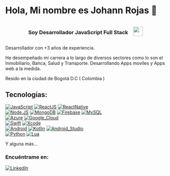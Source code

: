 # Hola, Mi nombre es Johann Rojas 👋
		
<div align="center" style="display: flex; align-items:center; justify-content: center;" >
	<h3>Soy Desarrollador JavaScript Full Stack</h3>
	<img
		width="30px"
		height="30px"
		style="margin-left:1rem; align-self: center;"
		src="https://imgs.search.brave.com/H4pIdYMAme1di27SUCv61oTSX_jZ0eSDuzomjq2lsRw/rs:fit:1052:1052:1/g:ce/aHR0cDovLzMuYnAu/YmxvZ3Nwb3QuY29t/Ly1QVHR5M0NmVEdu/QS9UcFpPRWpUUV9X/SS9BQUFBQUFBQUFl/by9LZUt0X0Q1WDJ4/by9zMTYwMC9qcy5q/cGc"
	/>
</div>

Desarrollador con +3 años de experiencia.

He desempeñado mi carrera a lo largo de diversos sectores como lo son el Inmobiliario, Banca, Salud y Transporte. Desarrollando Apps moviles y Apps web a la medida.

Resido en la ciudad  de Bogotá D.C ( Colombia )

## Tecnologías:
[![JavaScript](https://img.shields.io/badge/JavaScript-F7DF1E?style=for-the-badge&logo=javascript&logoColor=white&labelColor=101010)]()
[![ReactJS](https://img.shields.io/badge/ReactJS-61DDFB?style=for-the-badge&logo=react&logoColor=white&labelColor=101010)]() 
[![ReactNative](https://img.shields.io/badge/React_Native-61DDFB?style=for-the-badge&logo=react&logoColor=white&labelColor=101010)]() 
</br>
[![Node.JS](https://img.shields.io/badge/Node.JS-339933?style=for-the-badge&logo=node.js&logoColor=white&labelColor=101010)]()
[![MongoDB](https://img.shields.io/badge/MongoDB-47A248?style=for-the-badge&logo=mongodb&logoColor=white&labelColor=101010)]()
[![Firebase](https://img.shields.io/badge/Firebase-FFCA28?style=for-the-badge&logo=firebase&logoColor=white&labelColor=101010)]()
[![MySQL](https://img.shields.io/badge/MySQL-4479A1?style=for-the-badge&logo=mysql&logoColor=white&labelColor=101010)]()
</br>
[![Azure](https://img.shields.io/badge/Azure-4479A1?style=for-the-badge&logo=microsoftazure&logoColor=white&labelColor=101010)]()
[![Google_Cloud](https://img.shields.io/badge/Google_Cloud-4285F4?style=for-the-badge&logo=googlecloud&logoColor=white&labelColor=101010)]()
</br>
[![Swift](https://img.shields.io/badge/Swift-FA7343?style=for-the-badge&logo=swift&logoColor=white&labelColor=101010)]()
[![Xcode](https://img.shields.io/badge/Xcode-1575F9?style=for-the-badge&logo=xcode&logoColor=white&labelColor=101010)]()
</br>
[![Android](https://img.shields.io/badge/Android-3DDC84?style=for-the-badge&logo=android&logoColor=white&labelColor=101010)]()
[![Kotlin](https://img.shields.io/badge/Kotlin-0095D5?style=for-the-badge&logo=kotlin&logoColor=white&labelColor=101010)]()
[![Android_Studio](https://img.shields.io/badge/Android_Studio-3DDC84?style=for-the-badge&logo=android-studio&logoColor=white&labelColor=101010)]()
</br>
[![Python](https://img.shields.io/badge/Python-yellow?style=for-the-badge&logo=python&logoColor=white&labelColor=101010)]()
[![Lua](https://img.shields.io/badge/Lua-3391ff?style=for-the-badge&logo=lua&logoColor=white&labelColor=101010)]()

Y alguna más...

### Encuéntrame en:
[![LinkedIn](https://img.shields.io/badge/LinkedIn-Johann_Rojas-0077B5?style=for-the-badge&logo=linkedin&logoColor=white&labelColor=101010)](https://www.linkedin.com/in/johannrojas/)
